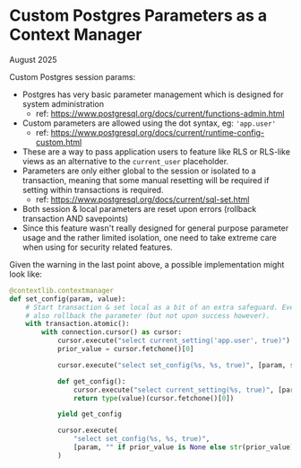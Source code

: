 Custom Postgres Parameters as a Context Manager
===============================================

August 2025


Custom Postgres session params:

 - Postgres has very basic parameter management which is designed for system administration
   - ref: https://www.postgresql.org/docs/current/functions-admin.html
 - Custom parameters are allowed using the dot syntax, eg: `'app.user'`
   - ref: https://www.postgresql.org/docs/current/runtime-config-custom.html
 - These are a way to pass application users to feature like RLS or RLS-like views as an alternative to the
   `current_user` placeholder.
 - Parameters are only either global to the session or isolated to a transaction, meaning that some manual resetting
   will be required if setting within transactions is required.
    - ref: https://www.postgresql.org/docs/current/sql-set.html
 - Both session & local parameters are reset upon errors (rollback transaction AND savepoints)
 - Since this feature wasn't really designed for general purpose parameter usage and the rather limited isolation, one
   need to take extreme care when using for security related features.


Given the warning in the last point above, a possible implementation might look like:

```python
@contextlib.contextmanager
def set_config(param, value):
    # Start transaction & set local as a bit of an extra safeguard. Even when used after a savepoint, an error will
    # also rollback the parameter (but not upon success however).
    with transaction.atomic():
        with connection.cursor() as cursor:
            cursor.execute("select current_setting('app.user', true)")
            prior_value = cursor.fetchone()[0]

            cursor.execute("select set_config(%s, %s, true)", [param, str(value)])

            def get_config():
                cursor.execute("select current_setting(%s, true)", [param])
                return type(value)(cursor.fetchone()[0])

            yield get_config

            cursor.execute(
                "select set_config(%s, %s, true)",
                [param, "" if prior_value is None else str(prior_value)],
            )
```
